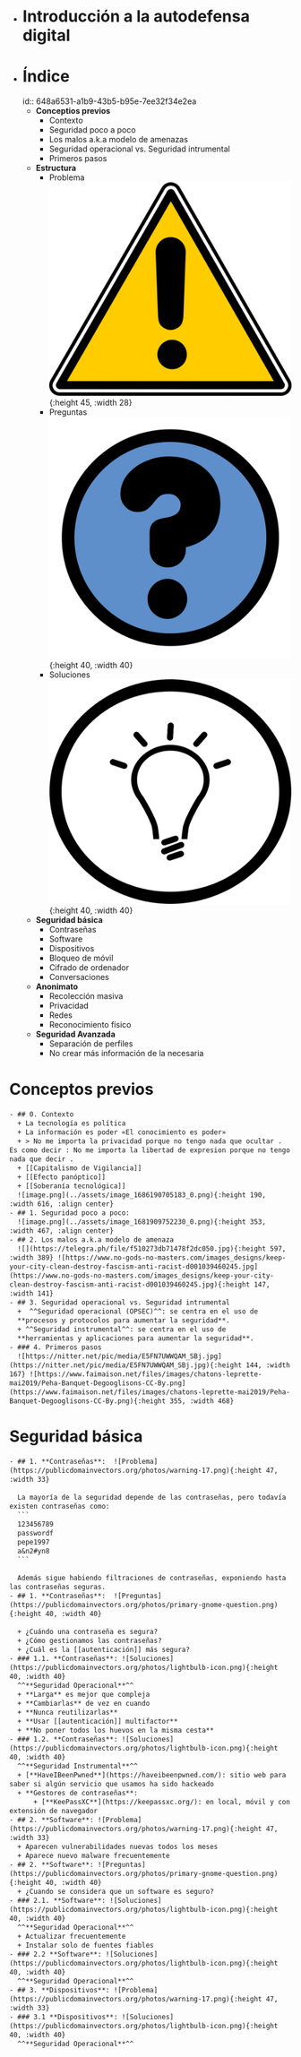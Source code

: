 - # Introducción a la autodefensa digital
- # Índice
  id:: 648a6531-a1b9-43b5-b95e-7ee32f34e2ea
	- **Conceptios previos**
	  + Contexto
	  + Seguridad poco a poco
	  + Los malos a.k.a modelo de amenazas
	  + Seguridad operacional vs. Seguridad intrumental
	  + Primeros pasos
	- **Estructura**
	  + Problema ![warning.png](../assets/warning_1686916102547_0.png){:height 45, :width 28}
	  + Preguntas ![question.png](../assets/question_1686916087707_0.png){:height 40, :width 40}
	  + Soluciones ![lightbulb.png](../assets/lightbulb_1686916062785_0.png){:height 40, :width 40}
	- **Seguridad básica**
	  + Contraseñas
	  + Software
	  + Dispositivos
	  + Bloqueo de móvil
	  + Cifrado de ordenador
	  + Conversaciones
	- **Anonimato**
	  + Recolección masiva
	  + Privacidad
	  + Redes
	  + Reconocimiento físico
	- **Seguridad Avanzada**
	  + Separación de perfiles
	  + No crear más información de la necesaria
# Conceptos previos
	- ## 0. Contexto
	  + La tecnología es política
	  + La información es poder «El conocimiento es poder»
	  + > No me importa la privacidad porque no tengo nada que ocultar .         Es como decir : No me importa la libertad de expresion porque no tengo nada que decir .
	  + [[Capitalismo de Vigilancia]]
	  + [[Efecto panóptico]]
	  + [[Soberanía tecnológica]]
	  ![image.png](../assets/image_1686190705183_0.png){:height 190, :width 616, :align center}
	- ## 1. Seguridad poco a poco:
	  ![image.png](../assets/image_1681909752230_0.png){:height 353, :width 467, :align center}
	- ## 2. Los malos a.k.a modelo de amenaza
	  ![](https://telegra.ph/file/f510273db71478f2dc050.jpg){:height 597, :width 389} ![https://www.no-gods-no-masters.com/images_designs/keep-your-city-clean-destroy-fascism-anti-racist-d001039460245.jpg](https://www.no-gods-no-masters.com/images_designs/keep-your-city-clean-destroy-fascism-anti-racist-d001039460245.jpg){:height 147, :width 141}
	- ## 3. Seguridad operacional vs. Seguridad intrumental
	  +  ^^Seguridad operacional (OPSEC)^^: se centra en el uso de 
	  **procesos y protocolos para aumentar la seguridad**. 
	  + ^^Seguridad instrumental^^: se centra en el uso de
	  **herramientas y aplicaciones para aumentar la seguridad**.
	- ### 4. Primeros pasos
	  ![https://nitter.net/pic/media/E5FN7UWWQAM_SBj.jpg](https://nitter.net/pic/media/E5FN7UWWQAM_SBj.jpg){:height 144, :width 167} ![https://www.faimaison.net/files/images/chatons-leprette-mai2019/Peha-Banquet-Degooglisons-CC-By.png](https://www.faimaison.net/files/images/chatons-leprette-mai2019/Peha-Banquet-Degooglisons-CC-By.png){:height 355, :width 468}
# Seguridad básica
	- ## 1. **Contraseñas**:  ![Problema](https://publicdomainvectors.org/photos/warning-17.png){:height 47, :width 33}
	  
	  La mayoría de la seguridad depende de las contraseñas, pero todavía existen contraseñas como:
	  ```
	  123456789
	  passwordf
	  pepe1997
	  a&n2#yn8
	  ```
	  
	  Además sigue habiendo filtraciones de contraseñas, exponiendo hasta las contraseñas seguras.
	- ## 1. **Contraseñas**:  ![Preguntas](https://publicdomainvectors.org/photos/primary-gnome-question.png){:height 40, :width 40}
	  
	  + ¿Cuándo una contraseña es segura?
	  + ¿Cómo gestionamos las contraseñas?
	  + ¿Cuál es la [[autenticación]] más segura?
	- ### 1.1. **Contraseñas**: ![Soluciones](https://publicdomainvectors.org/photos/lightbulb-icon.png){:height 40, :width 40} 
	  ^^**Seguridad Operacional**^^
	  + **Larga** es mejor que compleja
	  + **Cambiarlas** de vez en cuando
	  + **Nunca reutilizarlas**
	  + **Usar [[autenticación]] multifactor**
	  + **No poner todos los huevos en la misma cesta**
	- ### 1.2. **Contraseñas**: ![Soluciones](https://publicdomainvectors.org/photos/lightbulb-icon.png){:height 40, :width 40}
	  ^^**Seguridad Instrumental**^^
	  + [**HaveIBeenPwned**](https://haveibeenpwned.com/): sitio web para saber si algún servicio que usamos ha sido hackeado
	  + **Gestores de contraseñas**:
	      + [**KeePassXC**](https://keepassxc.org/): en local, móvil y con extensión de navegador
	- ## 2. **Software**: ![Problema](https://publicdomainvectors.org/photos/warning-17.png){:height 47, :width 33}
	  + Aparecen vulnerabilidades nuevas todos los meses
	  + Aparece nuevo malware frecuentemente
	- ## 2. **Software**: ![Preguntas](https://publicdomainvectors.org/photos/primary-gnome-question.png){:height 40, :width 40}
	  + ¿Cuando se considera que un software es seguro?
	- ### 2.1. **Software**: ![Soluciones](https://publicdomainvectors.org/photos/lightbulb-icon.png){:height 40, :width 40}
	  ^^**Seguridad Operacional**^^
	  + Actualizar frecuentemente
	  + Instalar solo de fuentes fiables
	- ### 2.2 **Software**: ![Soluciones](https://publicdomainvectors.org/photos/lightbulb-icon.png){:height 40, :width 40}
	  ^^**Seguridad Operacional**^^
	- ## 3. **Dispositivos**: ![Problema](https://publicdomainvectors.org/photos/warning-17.png){:height 47, :width 33}
	- ### 3.1 **Dispositivos**: ![Soluciones](https://publicdomainvectors.org/photos/lightbulb-icon.png){:height 40, :width 40}
	  ^^**Seguridad Operacional**^^
